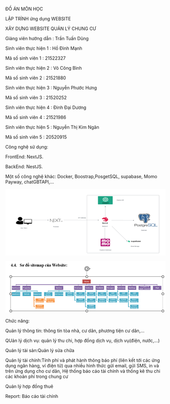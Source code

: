 ĐỒ ÁN MÔN HỌC


LẬP TRÌNH ứng dụng WEBSITE


XÂY DỰNG WEBSITE QUẢN LÝ CHUNG CƯ


Giảng viên hướng dẫn	:	Trần Tuấn Dũng


Sinh viên thực hiện 1	:	Hồ Đình Mạnh


Mã số sinh viên 1	:	21522327


Sinh viên thực hiện 2	:	Võ Công Bình


Mã số sinh viên 2	:	21521880


Sinh viên thực hiện 3	:	Nguyễn Phước Hưng


Mã số sinh viên 3	:	21520252


Sinh viên thực hiện 4	:	Đinh Đại Dương


Mã số sinh viên 4	:	21521986


Sinh viên thực hiện 5	:	Nguyễn Thị Kim Ngân


Mã số sinh viên 5	:	20520915


Công nghệ sử dụng:


FrontEnd: NextJS.


BackEnd: NestJS.


Một số công nghệ khác: Docker, Boostrap,PosgetSQL, supabase, Momo Payway, chatGBTAPI,...


![alt text](image-1.png)



![git git](image.png)


Chức năng:


Quản lý thông tin: thông tin tòa nhà, cư dân, phương tiện cư dân,...


QUản lý dịch vụ: quản lý thu chi, hợp đồng dịch vụ, dịch vụ(điện, nước,...)


Quản lý tài sản:Quản lý sửa chữa


Quản lý tài chính:Tính phí và phát hành thông báo phí (liên kết tới các ứng dụng ngân hàng, ví điện tử) qua nhiều hình thức gửi email, gửi SMS, in và trên ứng dụng cho cư dân, Hệ thống báo cáo tài chính và thống kê thu chi các khoản phí trong chung cư


Quản lý hợp đồng thuê


Report: Báo cáo tài chính


